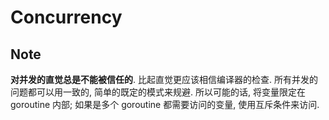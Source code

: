 # Concurrency
## Note
**对并发的直觉总是不能被信任的**. 比起直觉更应该相信编译器的检查.
所有并发的问题都可以用一致的, 简单的既定的模式来规避. 所以可能的话, 将变量限定在 goroutine 内部; 如果是多个 goroutine 都需要访问的变量, 使用互斥条件来访问.